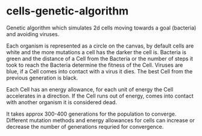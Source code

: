 # cells-genetic-algorithm
Genetic algorithm which simulates 2d cells moving towards a goal (bacteria) and avoiding viruses.

Each organism is represented as a circle on the canvas, by default cells are white and the more mutations a cell has the darker
the cell is. Bacteria is green and the distance of a Cell from the Bacteria or the number of steps it took to reach the
Bacteria determine the fitness of the Cell. Viruses are blue, if a Cell comes into contact with a virus it dies. The best Cell
from the previous generation is black. 

Each Cell has an energy allowance, for each unit of energy the Cell accelerates in a direction. If the Cell runs out of energy,
comes into contact with another organism it is considered dead. 

It takes approx 300-400 generations for the population to converge. Different mutation methods and energy allowances for cells 
can increase or decrease the number of generations requried for convergence. 
